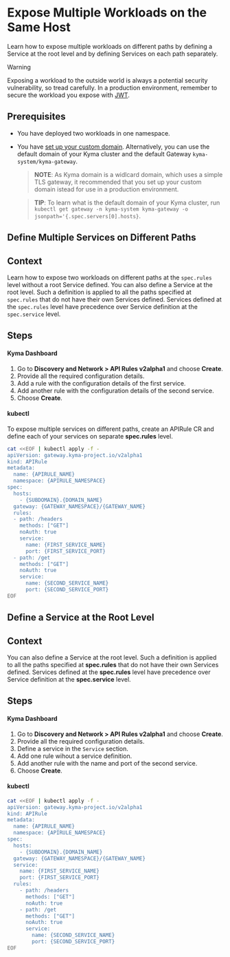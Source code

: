 # Expose Multiple Workloads on the Same Host

Learn how to expose multiple workloads on different paths by defining a Service at the root level and by defining Services on each path separately.

> [!WARNING]
>  Exposing a workload to the outside world is always a potential security vulnerability, so tread carefully. In a production environment, remember to secure the workload you expose with [JWT](../../01-50-expose-and-secure-a-workload/v2alpha1/01-52-expose-and-secure-workload-jwt.md).

## Prerequisites

* You have deployed two workloads in one namespace.
* You have [set up your custom domain](../../01-10-setup-custom-domain-for-workload.md). Alternatively, you can use the default domain of your Kyma cluster and the default Gateway `kyma-system/kyma-gateway`.

  >**NOTE**: As Kyma domain is a widlcard domain, which uses a simple TLS gateway, it recommended that you set up your custom domain istead for use in a production environment.
  
  >**TIP**: To learn what is the default domain of your Kyma cluster, run  `kubectl get gateway -n kyma-system kyma-gateway -o jsonpath='{.spec.servers[0].hosts}`.


## Define Multiple Services on Different Paths

## Context
Learn how to expose two workloads on different paths at the `spec.rules` level without a root Service defined. You can also define a Service at the root level. Such a definition is applied to all the paths specified at `spec.rules` that do not have their own Services defined. Services defined at the `spec.rules` level have precedence over Service definition at the `spec.service` level.

## Steps

<!-- tabs:start -->
#### **Kyma Dashboard**

1. Go to **Discovery and Network > API Rules v2alpha1** and choose **Create**.
2. Provide all the required configuration details.
3. Add a rule with the configuration details of the first service.
4. Add another rule with the configuration details of the second service.
5. Choose **Create**.

#### **kubectl**
To expose multiple services on different paths, create an APIRule CR and define each of your services on separate **spec.rules** level.

  ```bash
  cat <<EOF | kubectl apply -f -
  apiVersion: gateway.kyma-project.io/v2alpha1
  kind: APIRule
  metadata:
    name: {APIRULE_NAME}
    namespace: {APIRULE_NAMESPACE}
  spec:
    hosts:
      - {SUBDOMAIN}.{DOMAIN_NAME}
    gateway: {GATEWAY_NAMESPACE}/{GATEWAY_NAME}
    rules:
    - path: /headers
      methods: ["GET"]
      noAuth: true
      service:
        name: {FIRST_SERVICE_NAME}
        port: {FIRST_SERVICE_PORT}
    - path: /get
      methods: ["GET"]
      noAuth: true
      service:
        name: {SECOND_SERVICE_NAME}
        port: {SECOND_SERVICE_PORT}
  EOF
  ```
<!-- tabs:end -->

## Define a Service at the Root Level

## Context

You can also define a Service at the root level. Such a definition is applied to all the paths specified at **spec.rules** that do not have their own Services defined. Services defined at the **spec.rules** level have precedence over Service definition at the **spec.service** level.

## Steps

<!-- tabs:start -->
#### **Kyma Dashboard**

1. Go to **Discovery and Network > API Rules v2alpha1** and choose **Create**.
2. Provide all the required configuration details.
3. Define a service in the `Service` section.
4. Add one rule wihout a service definition.
5. Add another rule with the name and port of the second service.
6. Choose **Create**.

#### **kubectl**

```bash
cat <<EOF | kubectl apply -f -
apiVersion: gateway.kyma-project.io/v2alpha1
kind: APIRule
metadata:
  name: {APIRULE_NAME}
  namespace: {APIRULE_NAMESPACE}
spec:
  hosts:
    - {SUBDOMAIN}.{DOMAIN_NAME}
  gateway: {GATEWAY_NAMESPACE}/{GATEWAY_NAME}
  service:
    name: {FIRST_SERVICE_NAME}
    port: {FIRST_SERVICE_PORT}
  rules:
    - path: /headers
      methods: ["GET"]
      noAuth: true
    - path: /get
      methods: ["GET"]
      noAuth: true
      service:
        name: {SECOND_SERVICE_NAME}
        port: {SECOND_SERVICE_PORT}
EOF
```
<!-- tabs:end -->